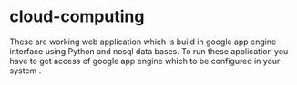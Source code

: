 # cloud-computing
These are working web application which is build in google app engine interface using Python and nosql data bases.
To run these application you have to get access of google app engine which to be configured in your system .

